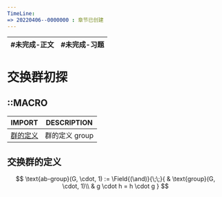```yaml
---
TimeLine: 
=> 20220406--0000000 : 章节已创建
---
```

| #未完成-正文 | #未完成-习题 |
| ------------ | ------------ |

# 交换群初探
## ::MACRO

| IMPORT | DESCRIPTION |
| ------ | ----------- |
| [群的定义](代数-群-群的定义.md#群的定义)       | 群的定义 $\text{group}$  |


## 交换群的定义

$$
\text{ab-group}(G, \cdot, 1) := \Field{(\and)}{\;\;}{
    & \text{group}(G, \cdot, 1)\\
    & g \cdot h = h \cdot g
}
$$

